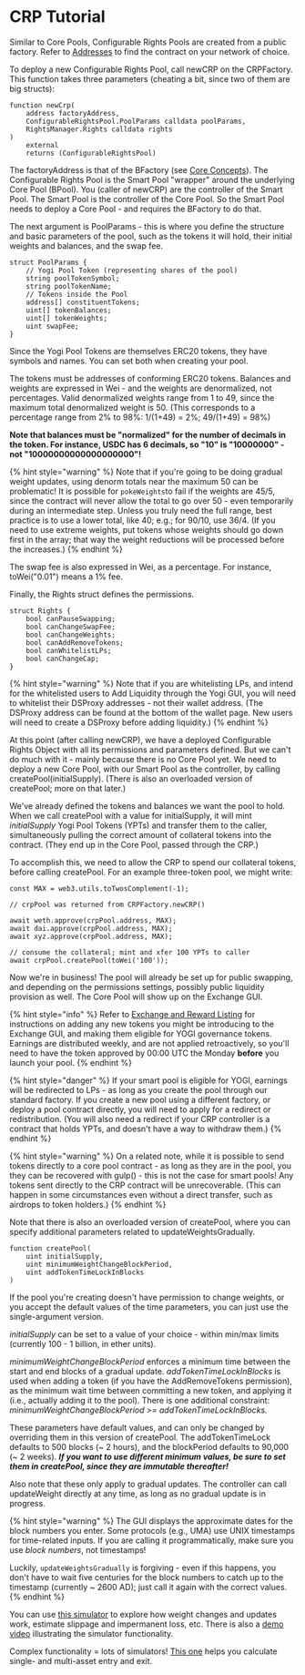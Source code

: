 # CRP Tutorial

Similar to Core Pools, Configurable Rights Pools are created from a public factory. Refer to [Addresses](../../smart-contracts/addresses.md) to find the contract on your network of choice.

To deploy a new Configurable Rights Pool, call newCRP on the CRPFactory. This function takes three parameters \(cheating a bit, since two of them are big structs\):

```text
function newCrp(
    address factoryAddress,
    ConfigurableRightsPool.PoolParams calldata poolParams,
    RightsManager.Rights calldata rights
)
    external
    returns (ConfigurableRightsPool)
```

The factoryAddress is that of the BFactory \(see [Core Concepts](../../smart-contracts/smart-pools/concepts.md)\). The Configurable Rights Pool is the Smart Pool "wrapper" around the underlying Core Pool \(BPool\). You \(caller of newCRP\) are the controller of the Smart Pool. The Smart Pool is the controller of the Core Pool. So the Smart Pool needs to deploy a Core Pool - and requires the BFactory to do that.

The next argument is PoolParams - this is where you define the structure and basic parameters of the pool, such as the tokens it will hold, their initial weights and balances, and the swap fee.

```text
struct PoolParams {
    // Yogi Pool Token (representing shares of the pool)
    string poolTokenSymbol;
    string poolTokenName;
    // Tokens inside the Pool
    address[] constituentTokens;
    uint[] tokenBalances;
    uint[] tokenWeights;
    uint swapFee;
}
```

Since the Yogi Pool Tokens are themselves ERC20 tokens, they have symbols and names. You can set both when creating your pool.

The tokens must be addresses of conforming ERC20 tokens. Balances and weights are expressed in Wei - and the weights are denormalized, not percentages. Valid denormalized weights range from 1 to 49, since the maximum total denormalized weight is 50. \(This corresponds to a percentage range from 2% to 98%: 1/\(1+49\) = 2%; 49/\(1+49\) = 98%\)

**Note that balances must be "normalized" for the number of decimals in the token. For instance, USDC has 6 decimals, so "10" is "10000000" - not "10000000000000000000"!**

{% hint style="warning" %}
Note that if you're going to be doing gradual weight updates, using denorm totals near the maximum 50 can be problematic! It is possible for `pokeWeights`to fail if the weights are 45/5, since the contract will never allow the total to go over 50 - even temporarily during an intermediate step. Unless you truly need the full range, best practice is to use a lower total, like 40; e.g.; for 90/10, use 36/4. \(If you need to use extreme weights, put tokens whose weights should go down first in the array; that way the weight reductions will be processed before the increases.\)
{% endhint %}

The swap fee is also expressed in Wei, as a percentage. For instance, toWei\("0.01"\) means a 1% fee.

Finally, the Rights struct defines the permissions.

```text
struct Rights {
    bool canPauseSwapping;
    bool canChangeSwapFee;
    bool canChangeWeights;
    bool canAddRemoveTokens;
    bool canWhitelistLPs;
    bool canChangeCap;
}
```

{% hint style="warning" %}
Note that if you are whitelisting LPs, and intend for the whitelisted users to Add Liquidity through the Yogi GUI, you will need to whitelist their DSProxy addresses - not their wallet address. \(The DSProxy address can be found at the bottom of the wallet page. New users will need to create a DSProxy before adding liquidity.\)
{% endhint %}

At this point \(after calling newCRP\), we have a deployed Configurable Rights Object with all its permissions and parameters defined. But we can't do much with it - mainly because there is no Core Pool yet. We need to deploy a new Core Pool, with our Smart Pool as the controller, by calling createPool\(initialSupply\). \(There is also an overloaded version of createPool; more on that later.\)

We've already defined the tokens and balances we want the pool to hold. When we call createPool with a value for initialSupply, it will mint _initialSupply_ Yogi Pool Tokens \(YPTs\) and transfer them to the caller, simultaneously pulling the correct amount of collateral tokens into the contract. \(They end up in the Core Pool, passed through the CRP.\)

To accomplish this, we need to allow the CRP to spend our collateral tokens, before calling createPool. For an example three-token pool, we might write:

```text
const MAX = web3.utils.toTwosComplement(-1);

// crpPool was returned from CRPFactory.newCRP()

await weth.approve(crpPool.address, MAX);
await dai.approve(crpPool.address, MAX);
await xyz.approve(crpPool.address, MAX);

// consume the collateral; mint and xfer 100 YPTs to caller
await crpPool.createPool(toWei('100'));
```

Now we're in business! The pool will already be set up for public swapping, and depending on the permissions settings, possibly public liquidity provision as well. The Core Pool will show up on the Exchange GUI.

{% hint style="info" %}
Refer to [Exchange and Reward Listing](https://github.com/yogi-fi/yogi-docs/tree/73dc4df57987879a482d4e7d7295475ca3ddc790/core-concepts/bal-liquidity-mining/exchange-and-reward-listing.md) for instructions on adding any new tokens you might be introducing to the Exchange GUI, and making them eligible for YOGI governance tokens. Earnings are distributed weekly, and are not applied retroactively, so you'll need to have the token approved by 00:00 UTC the Monday **before** you launch your pool.
{% endhint %}

{% hint style="danger" %}
If your smart pool is eligible for YOGI, earnings will be redirected to LPs - as long as you create the pool through our standard factory. If you create a new pool using a different factory, or deploy a pool contract directly, you will need to apply for a redirect or redistribution. \(You will also need a redirect if your CRP controller is a contract that holds YPTs, and doesn't have a way to withdraw them.\)
{% endhint %}

{% hint style="warning" %}
On a related note, while it is possible to send tokens directly to a core pool contract - as long as they are in the pool, you they can be recovered with gulp\(\) - this is not the case for smart pools! Any tokens sent directly to the CRP contract will be unrecoverable. \(This can happen in some circumstances even without a direct transfer, such as airdrops to token holders.\)
{% endhint %}

Note that there is also an overloaded version of createPool, where you can specify additional parameters related to updateWeightsGradually.

```text
function createPool(
    uint initialSupply,
    uint minimumWeightChangeBlockPeriod,
    uint addTokenTimeLockInBlocks
)
```

If the pool you're creating doesn't have permission to change weights, or you accept the default values of the time parameters, you can just use the single-argument version.

_initialSupply_ can be set to a value of your choice - within min/max limits \(currently 100 - 1 billion, in ether units\).

_minimumWeightChangeBlockPeriod_ enforces a minimum time between the start and end blocks of a gradual update. _addTokenTimeLockInBlocks_ is used when adding a token \(if you have the AddRemoveTokens permission\), as the minimum wait time between committing a new token, and applying it \(i.e., actually adding it to the pool\). There is one additional constraint: _minimumWeightChangeBlockPeriod &gt;= addTokenTimeLockInBlocks._

These parameters have default values, and can only be changed by overriding them in this version of createPool. The addTokenTimeLock defaults to 500 blocks \(~ 2 hours\), and the blockPeriod defaults to 90,000 \(~ 2 weeks\). _**If you want to use different minimum values, be sure to set them in createPool, since they are immutable thereafter!**_

Also note that these only apply to gradual updates. The controller can call updateWeight directly at any time, as long as no gradual update is in progress.

{% hint style="warning" %}
The GUI displays the approximate dates for the block numbers you enter. Some protocols \(e.g., UMA\) use UNIX timestamps for time-related inputs. If you are calling it programmatically, make sure you use _block numbers_, not timestamps!

Luckily, `updateWeightsGradually` is forgiving - even if this happens, you don't have to wait five centuries for the block numbers to catch up to the timestamp \(currently ~ 2600 AD\); just call it again with the correct values.
{% endhint %}

You can use [this simulator](https://docs.google.com/spreadsheets/d/1t6VsMJF8lh4xuH_rfPNdT5DM3nY4orF9KFOj2HdMmuY/edit#gid=1392289526) to explore how weight changes and updates work, estimate slippage and impermanent loss, etc. There is also a [demo video](https://vimeo.com/466075719) illustrating the simulator functionality.

Complex functionality = lots of simulators! [This one](https://docs.google.com/spreadsheets/d/1eELxUXdPZ2srDs82xI1paod6_IvgNps-hf4hvUvHDWM/edit#gid=1103637370) helps you calculate single- and multi-asset entry and exit.

